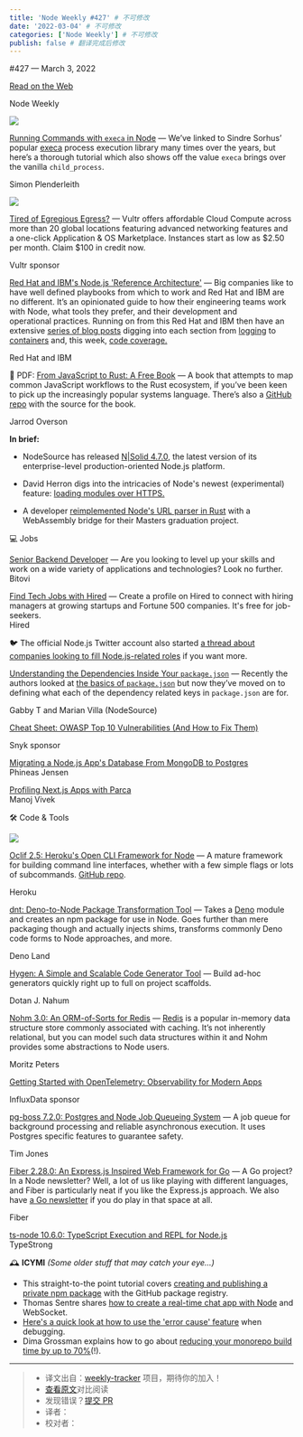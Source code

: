 ```yaml
---
title: 'Node Weekly #427' # 不可修改
date: '2022-03-04' # 不可修改
categories: ['Node Weekly'] # 不可修改
publish: false # 翻译完成后修改
---
```


<!--以上是预览信息，图片一张或限制百字左右，前者优先，全文请使用二级及以下标题-->
<!-- more -->

#​427 — March 3, 2022

[Read on the Web](https://nodeweekly.com/link/120461/web)

Node Weekly

[![](https://res.cloudinary.com/cpress/image/upload/w_1280,e_sharpen:60/ehyxdraltmafmeljnkms.jpg)](https://nodeweekly.com/link/120462/web)

[Running Commands with `execa` in Node](https://nodeweekly.com/link/120462/web "blog.logrocket.com") — We’ve linked to Sindre Sorhus’ popular [execa](https://nodeweekly.com/link/120463/web) process execution library many times over the years, but here’s a thorough tutorial which also shows off the value `execa` brings over the vanilla `child_process`.

Simon Plenderleith

[![](https://copm.s3.amazonaws.com/4e5928a0.jpg)](https://nodeweekly.com/link/120464/web)

[Tired of Egregious Egress?](https://nodeweekly.com/link/120464/web "vultr.com") — Vultr offers affordable Cloud Compute across more than 20 global locations featuring advanced networking features and a one-click Application & OS Marketplace. Instances start as low as $2.50 per month. Claim $100 in credit now.

Vultr sponsor

[Red Hat and IBM's Node.js 'Reference Architecture'](https://nodeweekly.com/link/120491/web "github.com") — Big companies like to have well defined playbooks from which to work and Red Hat and IBM are no different. It’s an opinionated guide to how their engineering teams work with Node, what tools they prefer, and their development and operational practices. Running on from this Red Hat and IBM then have an extensive [series of blog posts](https://nodeweekly.com/link/120494/web) digging into each section from [logging](https://nodeweekly.com/link/120495/web) to [containers](https://nodeweekly.com/link/120496/web) and, this week, [code coverage.](https://nodeweekly.com/link/120497/web)

Red Hat and IBM

📄 PDF: [From JavaScript to Rust: A Free Book](https://nodeweekly.com/link/120493/web "github.com") — A book that attempts to map common JavaScript workflows to the Rust ecosystem, if you’ve been keen to pick up the increasingly popular systems language. There’s also a [GitHub repo](https://nodeweekly.com/link/120465/web) with the source for the book.

Jarrod Overson

**In brief:**

*   NodeSource has released [N|Solid 4.7.0](https://nodeweekly.com/link/120466/web), the latest version of its enterprise-level production-oriented Node.js platform.
    
*   David Herron digs into the intricacies of Node's newest (experimental) feature: [loading modules over HTTPS.](https://nodeweekly.com/link/120498/web)
    
*   A developer [reimplemented Node's URL parser in Rust](https://nodeweekly.com/link/120499/web) with a WebAssembly bridge for their Masters graduation project.
    

💻 Jobs

[Senior Backend Developer](https://nodeweekly.com/link/120467/web) — Are you looking to level up your skills and work on a wide variety of applications and technologies? Look no further.  
Bitovi

[Find Tech Jobs with Hired](https://nodeweekly.com/link/120468/web) — Create a profile on Hired to connect with hiring managers at growing startups and Fortune 500 companies. It's free for job-seekers.  
Hired

🐦 The official Node.js Twitter account also started [a thread about companies looking to fill Node.js-related roles](https://nodeweekly.com/link/120469/web) if you want more.

[Understanding the Dependencies Inside Your `package.json`](https://nodeweekly.com/link/120470/web "nodesource.com") — Recently the authors looked at [the basics of `package.json`](https://nodeweekly.com/link/120471/web) but now they’ve moved on to defining what each of the dependency related keys in `package.json` are for.

Gabby T and Marian Villa (NodeSource)

[Cheat Sheet: OWASP Top 10 Vulnerabilities (And How to Fix Them)](https://nodeweekly.com/link/120472/web "go.snyk.io")

Snyk sponsor

[Migrating a Node.js App's Database From MongoDB to Postgres](https://nodeweekly.com/link/120500/web)  
Phineas Jensen

[Profiling Next.js Apps with Parca](https://nodeweekly.com/link/120501/web)  
Manoj Vivek

🛠 Code & Tools

[![](https://res.cloudinary.com/cpress/image/upload/w_1280,e_sharpen:60/pdmbbfmsffudiffacmve.jpg)](https://nodeweekly.com/link/120473/web)

[Oclif 2.5: Heroku's Open CLI Framework for Node](https://nodeweekly.com/link/120473/web "oclif.io") — A mature framework for building command line interfaces, whether with a few simple flags or lots of subcommands. [GitHub repo](https://nodeweekly.com/link/120474/web).

Heroku

[dnt: Deno-to-Node Package Transformation Tool](https://nodeweekly.com/link/120478/web "github.com") — Takes a [Deno](https://nodeweekly.com/link/120479/web) module and creates an npm package for use in Node. Goes further than mere packaging though and actually injects shims, transforms commonly Deno code forms to Node approaches, and more.

Deno Land

[Hygen: A Simple and Scalable Code Generator Tool](https://nodeweekly.com/link/120480/web "github.com") — Build ad-hoc generators quickly right up to full on project scaffolds.

Dotan J. Nahum

[Nohm 3.0: An ORM-of-Sorts for Redis](https://nodeweekly.com/link/120481/web "github.com") — [Redis](https://nodeweekly.com/link/120482/web) is a popular in-memory data structure store commonly associated with caching. It’s not inherently relational, but you can model such data structures within it and Nohm provides some abstractions to Node users.

Moritz Peters

[Getting Started with OpenTelemetry: Observability for Modern Apps](https://nodeweekly.com/link/120475/web "www.influxdata.com")

InfluxData sponsor

[pg-boss 7.2.0: Postgres and Node Job Queueing System](https://nodeweekly.com/link/120483/web "github.com") — A job queue for background processing and reliable asynchronous execution. It uses Postgres specific features to guarantee safety.

Tim Jones

[Fiber 2.28.0: An Express.js Inspired Web Framework for Go](https://nodeweekly.com/link/120484/web "github.com") — A Go project? In a Node newsletter? Well, a lot of us like playing with different languages, and Fiber is particularly neat if you like the Express.js approach. We also have [a Go newsletter](https://nodeweekly.com/link/120485/web) if you do play in that space at all.

Fiber

[ts-node 10.6.0: TypeScript Execution and REPL for Node.js](https://nodeweekly.com/link/120486/web)  
TypeStrong

🕰 **ICYMI** _(Some older stuff that may catch your eye...)_

*   This straight-to-the point tutorial covers [creating and publishing a private npm package](https://nodeweekly.com/link/120487/web) with the GitHub package registry.
*   Thomas Sentre shares [how to create a real-time chat app with Node](https://nodeweekly.com/link/120488/web) and WebSocket.
*   [Here's a quick look at how to use the 'error cause' feature](https://nodeweekly.com/link/120489/web) when debugging.
*   Dima Grossman explains how to go about [reducing your monorepo build time by up to 70%](https://nodeweekly.com/link/120490/web)(!).

---
> * 译文出自：[weekly-tracker](https://github.com/FEDarling/weekly-tracker) 项目，期待你的加入！
> * [查看原文](https://nodeweekly.com/issues/427)对比阅读
> * 发现错误？[提交 PR](https://github.com/FEDarling/weekly-tracker/blob/main/weeklys/node_weekly/427)
> * 译者：
> * 校对者：
